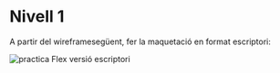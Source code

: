 # Nivell 1

A partir del wireframesegüent, fer la maquetació en format escriptori:

![practica Flex versió escriptori](https://raw.githubusercontent.com/dileine/React-Sprint1/main/Nivell1/Pr%C3%A0ctica%20Flex%20versi%C3%B3%20excriptori.png)
